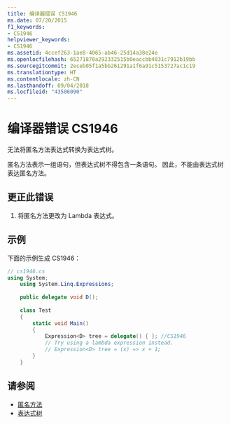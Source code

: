 ```yaml
---
title: 编译器错误 CS1946
ms.date: 07/20/2015
f1_keywords:
- CS1946
helpviewer_keywords:
- CS1946
ms.assetid: 4ccef263-1ae8-4065-ab46-25d14a38e24e
ms.openlocfilehash: 65271870a292332515b0eaccbb4031c7912b19bb
ms.sourcegitcommit: 2eceb05f1a5bb261291a1f6a91c5153727ac1c19
ms.translationtype: HT
ms.contentlocale: zh-CN
ms.lasthandoff: 09/04/2018
ms.locfileid: "43506090"
---
```

# <a name="compiler-error-cs1946"></a>编译器错误 CS1946

无法将匿名方法表达式转换为表达式树。  
  
匿名方法表示一组语句，但表达式树不得包含一条语句。 因此，不能由表达式树表达匿名方法。  

## <a name="to-correct-this-error"></a>更正此错误

1. 将匿名方法更改为 Lambda 表达式。  
  
## <a name="example"></a>示例

下面的示例生成 CS1946：  

```csharp
// cs1946.cs  
using System;  
    using System.Linq.Expressions;  
  
    public delegate void D();  
  
    class Test  
    {  
        static void Main()  
        {  
            Expression<D> tree = delegate() { }; //CS1946  
            // Try using a lambda expression instead.  
            // Expression<D> tree = (x) => x + 1;  
        }  
    }  
```

## <a name="see-also"></a>请参阅  

- [匿名方法](../../../csharp/programming-guide/statements-expressions-operators/anonymous-methods.md)  
- [表达式树](../../programming-guide/concepts/expression-trees/index.md)
